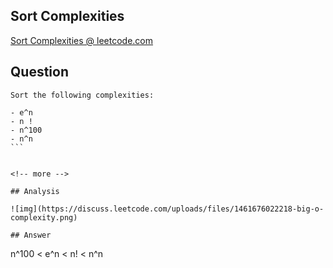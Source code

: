 ## Sort Complexities

[Sort Complexities @ leetcode.com](https://leetcode.com/articles/sort-complexities/)

## Question

```
Sort the following complexities:

- e^n
- n !
- n^100
- n^n
​​```


<!-- more -->

## Analysis

![img](https://discuss.leetcode.com/uploads/files/1461676022218-big-o-complexity.png)

## Answer

```
n^100 < e^n < n! < n^n
```